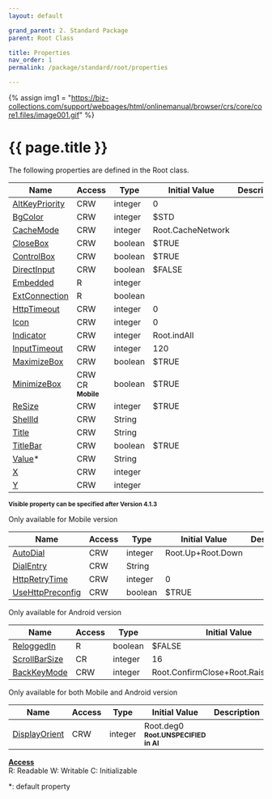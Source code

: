 ```yaml
---
layout: default

grand_parent: 2. Standard Package
parent: Root Class

title: Properties
nav_order: 1
permalink: /package/standard/root/properties

---
```

{% assign img1 = "https://biz-collections.com/support/webpages/html/onlinemanual/browser/crs/core/core1.files/image001.gif" %}


# {{ page.title }}

The following properties are defined in the Root class.

|Name       | Access | Type   | Initial Value | Description |
|----------	|--------|--------|---------------|-------------|
|[AltKeyPriority](/package/standard/root/properties/altkeypriority) | CRW | integer | 0 | |
|[BgColor](/package/standard/root/properties/bgcolor) | CRW | integer | $STD | |
|[CacheMode](/package/standard/root/properties/cachemode) | CRW | integer | Root.CacheNetwork | |
|[CloseBox](/package/standard/root/properties/closebox) | CRW | boolean | $TRUE | |
|[ControlBox](/package/standard/root/properties/controlbox) | CRW | boolean | $TRUE | |
|[DirectInput](/package/standard/root/properties/directinput) | CRW | boolean | $FALSE | |
|[Embedded](/package/standard/root/properties/embedded) | R | integer |  | |
|[ExtConnection](/package/standard/root/properties/extconnection) | R | boolean |  | |
|[HttpTimeout](/package/standard/root/properties/httptimeout) | CRW | integer | 0 | |
|[Icon](/package/standard/root/properties/icon) | CRW | integer | 0 | |
|[Indicator](/package/standard/root/properties/indicator) | CRW | integer | Root.indAll | |
|[InputTimeout](/package/standard/root/properties/inputtimeout) | CRW | integer | 120 | |
|[MaximizeBox](/package/standard/root/properties/maximizebox) | CRW | boolean | $TRUE | |
|[MinimizeBox](/package/standard/root/properties/minimizebox) | CRW<br>CR<br>**<small>Mobile</small>** | boolean | $TRUE | |
|[ReSize](/package/standard/root/properties/resize) | CRW | integer | $TRUE | |
|[ShellId](/package/standard/root/properties/shellid) | CRW | String |  | |
|[Title](/package/standard/root/properties/title) | CRW | String |  | |
|[TitleBar](/package/standard/root/properties/titlebar) | CRW | boolean | $TRUE | |
|[Value](/package/standard/root/properties/value)* | CRW | String |  | |
|[X](/package/standard/root/properties/x) | CRW | integer |  | |
|[Y](/package/standard/root/properties/y) | CRW | integer |  | |

**<small>Visible property can be specified after Version 4.1.3</small>**

Only available for Mobile version

|Name       | Access | Type   | Initial Value | Description |
|----------	|--------|--------|---------------|-------------|
|[AutoDial](/package/standard/root/properties/autodial) | CRW | integer | Root.Up+Root.Down  |             |
|[DialEntry](/package/standard/root/properties/dialentry) | CRW | String |   |         |
|[HttpRetryTime](/package/standard/root/properties/httpretrytime) | CRW | integer | 0  ||
|[UseHttpPreconfig](/package/standard/root/properties/usehttppreconfig) | CRW | boolean | $TRUE  |             |

Only available for Android version

|Name       | Access | Type   | Initial Value | Description |
|----------	|--------|--------|---------------|-------------|
|[ReloggedIn](/package/standard/root/properties/reloggedin) | R | boolean | $FALSE  |             |
|[ScrollBarSize](/package/standard/root/properties/scrollbarsize) | CR | integer |  16  |         |
|[BackKeyMode](/package/standard/root/properties/backkeymode) | CRW | integer | Root.ConfirmClose+Root.RaiseKeyDown  ||

Only available for both Mobile and Android version

|Name       | Access | Type   | Initial Value | Description |
|----------	|--------|--------|---------------|-------------|
|[DisplayOrient](/package/standard/root/properties/displayorient) | CRW | integer | Root.deg0<br>**<small>Root.UNSPECIFIED in AI</small>**  |             |

<u><b>Access</b></u><br>
R: Readable
W: Writable
C: Initializable

*: default property
